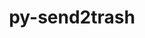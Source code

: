 ---
title: "py-send2trash"
layout: cache
categories: [package, develop-2024-02-25]
meta: {"versions": ["1.8.0"], "compilers": ["gcc@=11.1.0", "gcc@=11.4.0", "gcc@=9.4.0", "oneapi@=2024.0.0"], "oss": ["ubuntu20.04", "ubuntu22.04"], "platforms": ["linux"], "targets": ["neoverse_v1", "neoverse_v2", "ppc64le", "x86_64_v3"], "stacks": ["data-vis-sdk", "e4s", "e4s-neoverse-v2", "e4s-neoverse_v1", "e4s-oneapi", "e4s-power", "root"], "num_specs": 13, "num_specs_by_stack": {"e4s-neoverse_v1": 2, "root": 13, "e4s-power": 2, "data-vis-sdk": 2, "e4s": 3, "e4s-neoverse-v2": 2, "e4s-oneapi": 2}}
spec_details: [{"hash": "vfosmop4uunnfjiqgoyx4zx3oba7ru7l", "compiler": "gcc@=11.4.0", "versions": ["1.8.0"], "os": "ubuntu20.04", "platform": "linux", "target": "neoverse_v1", "variants": ["build_system=python_pip"], "stacks": ["e4s-neoverse_v1", "root"], "size": "-", "tarball": "https://binaries.spack.io/releases/develop-2024-02-25/build_cache/linux-ubuntu20.04-neoverse_v1/gcc-11.4.0/py-send2trash-1.8.0/linux-ubuntu20.04-neoverse_v1-gcc-11.4.0-py-send2trash-1.8.0-vfosmop4uunnfjiqgoyx4zx3oba7ru7l.spack"}, {"hash": "4u3iahlub5j2prmqexjcx3hg6i63xr6f", "compiler": "gcc@=11.4.0", "versions": ["1.8.0"], "os": "ubuntu20.04", "platform": "linux", "target": "neoverse_v1", "variants": ["build_system=python_pip"], "stacks": ["e4s-neoverse_v1", "root"], "size": "-", "tarball": "https://binaries.spack.io/releases/develop-2024-02-25/build_cache/linux-ubuntu20.04-neoverse_v1/gcc-11.4.0/py-send2trash-1.8.0/linux-ubuntu20.04-neoverse_v1-gcc-11.4.0-py-send2trash-1.8.0-4u3iahlub5j2prmqexjcx3hg6i63xr6f.spack"}, {"hash": "lqodksklrntlj63kfrhp3u4j7ei4a7g4", "compiler": "gcc@=9.4.0", "versions": ["1.8.0"], "os": "ubuntu20.04", "platform": "linux", "target": "ppc64le", "variants": ["build_system=python_pip"], "stacks": ["e4s-power", "root"], "size": "-", "tarball": "https://binaries.spack.io/releases/develop-2024-02-25/build_cache/linux-ubuntu20.04-ppc64le/gcc-9.4.0/py-send2trash-1.8.0/linux-ubuntu20.04-ppc64le-gcc-9.4.0-py-send2trash-1.8.0-lqodksklrntlj63kfrhp3u4j7ei4a7g4.spack"}, {"hash": "ch5v6doud65yd3ufvlqbxblobn7fqnoq", "compiler": "gcc@=9.4.0", "versions": ["1.8.0"], "os": "ubuntu20.04", "platform": "linux", "target": "ppc64le", "variants": ["build_system=python_pip"], "stacks": ["e4s-power", "root"], "size": "-", "tarball": "https://binaries.spack.io/releases/develop-2024-02-25/build_cache/linux-ubuntu20.04-ppc64le/gcc-9.4.0/py-send2trash-1.8.0/linux-ubuntu20.04-ppc64le-gcc-9.4.0-py-send2trash-1.8.0-ch5v6doud65yd3ufvlqbxblobn7fqnoq.spack"}, {"hash": "wqa3aird4fwg4adad5i4qghedg6hugd3", "compiler": "gcc@=11.1.0", "versions": ["1.8.0"], "os": "ubuntu20.04", "platform": "linux", "target": "x86_64_v3", "variants": ["build_system=python_pip"], "stacks": ["data-vis-sdk", "root"], "size": "-", "tarball": "https://binaries.spack.io/releases/develop-2024-02-25/build_cache/linux-ubuntu20.04-x86_64_v3/gcc-11.1.0/py-send2trash-1.8.0/linux-ubuntu20.04-x86_64_v3-gcc-11.1.0-py-send2trash-1.8.0-wqa3aird4fwg4adad5i4qghedg6hugd3.spack"}, {"hash": "453xyusy7kekmzsdj34zcyakpmuitq5w", "compiler": "gcc@=11.1.0", "versions": ["1.8.0"], "os": "ubuntu20.04", "platform": "linux", "target": "x86_64_v3", "variants": ["build_system=python_pip"], "stacks": ["data-vis-sdk", "root"], "size": "-", "tarball": "https://binaries.spack.io/releases/develop-2024-02-25/build_cache/linux-ubuntu20.04-x86_64_v3/gcc-11.1.0/py-send2trash-1.8.0/linux-ubuntu20.04-x86_64_v3-gcc-11.1.0-py-send2trash-1.8.0-453xyusy7kekmzsdj34zcyakpmuitq5w.spack"}, {"hash": "iky6zrjgnd3tbaqlzs6t2bwgzuksafmf", "compiler": "gcc@=11.4.0", "versions": ["1.8.0"], "os": "ubuntu20.04", "platform": "linux", "target": "x86_64_v3", "variants": ["build_system=python_pip"], "stacks": ["root", "e4s"], "size": "-", "tarball": "https://binaries.spack.io/releases/develop-2024-02-25/build_cache/linux-ubuntu20.04-x86_64_v3/gcc-11.4.0/py-send2trash-1.8.0/linux-ubuntu20.04-x86_64_v3-gcc-11.4.0-py-send2trash-1.8.0-iky6zrjgnd3tbaqlzs6t2bwgzuksafmf.spack"}, {"hash": "7s5uetgpbup7hqg6wzhkzhe53hujm6oh", "compiler": "gcc@=11.4.0", "versions": ["1.8.0"], "os": "ubuntu20.04", "platform": "linux", "target": "x86_64_v3", "variants": ["build_system=python_pip"], "stacks": ["root", "e4s"], "size": "-", "tarball": "https://binaries.spack.io/releases/develop-2024-02-25/build_cache/linux-ubuntu20.04-x86_64_v3/gcc-11.4.0/py-send2trash-1.8.0/linux-ubuntu20.04-x86_64_v3-gcc-11.4.0-py-send2trash-1.8.0-7s5uetgpbup7hqg6wzhkzhe53hujm6oh.spack"}, {"hash": "6csjlnstlfy4yxvtk5xct2hifdfuxs37", "compiler": "gcc@=11.4.0", "versions": ["1.8.0"], "os": "ubuntu20.04", "platform": "linux", "target": "x86_64_v3", "variants": ["build_system=python_pip"], "stacks": ["root", "e4s"], "size": "-", "tarball": "https://binaries.spack.io/releases/develop-2024-02-25/build_cache/linux-ubuntu20.04-x86_64_v3/gcc-11.4.0/py-send2trash-1.8.0/linux-ubuntu20.04-x86_64_v3-gcc-11.4.0-py-send2trash-1.8.0-6csjlnstlfy4yxvtk5xct2hifdfuxs37.spack"}, {"hash": "gpw52marwlipdnadrhsg22e4hcwdn5pz", "compiler": "gcc@=11.4.0", "versions": ["1.8.0"], "os": "ubuntu22.04", "platform": "linux", "target": "neoverse_v2", "variants": ["build_system=python_pip"], "stacks": ["e4s-neoverse-v2", "root"], "size": "-", "tarball": "https://binaries.spack.io/releases/develop-2024-02-25/build_cache/linux-ubuntu22.04-neoverse_v2/gcc-11.4.0/py-send2trash-1.8.0/linux-ubuntu22.04-neoverse_v2-gcc-11.4.0-py-send2trash-1.8.0-gpw52marwlipdnadrhsg22e4hcwdn5pz.spack"}, {"hash": "f4j3kh725esudl7uqg5rtqxa6kushka4", "compiler": "gcc@=11.4.0", "versions": ["1.8.0"], "os": "ubuntu22.04", "platform": "linux", "target": "neoverse_v2", "variants": ["build_system=python_pip"], "stacks": ["e4s-neoverse-v2", "root"], "size": "-", "tarball": "https://binaries.spack.io/releases/develop-2024-02-25/build_cache/linux-ubuntu22.04-neoverse_v2/gcc-11.4.0/py-send2trash-1.8.0/linux-ubuntu22.04-neoverse_v2-gcc-11.4.0-py-send2trash-1.8.0-f4j3kh725esudl7uqg5rtqxa6kushka4.spack"}, {"hash": "67f75l4qhbwedmozi52vwrbgp5l64uvy", "compiler": "oneapi@=2024.0.0", "versions": ["1.8.0"], "os": "ubuntu22.04", "platform": "linux", "target": "x86_64_v3", "variants": ["build_system=python_pip"], "stacks": ["e4s-oneapi", "root"], "size": "-", "tarball": "https://binaries.spack.io/releases/develop-2024-02-25/build_cache/linux-ubuntu22.04-x86_64_v3/oneapi-2024.0.0/py-send2trash-1.8.0/linux-ubuntu22.04-x86_64_v3-oneapi-2024.0.0-py-send2trash-1.8.0-67f75l4qhbwedmozi52vwrbgp5l64uvy.spack"}, {"hash": "mrvkhoqx7bedqswplpdywqftp4a3ife7", "compiler": "oneapi@=2024.0.0", "versions": ["1.8.0"], "os": "ubuntu22.04", "platform": "linux", "target": "x86_64_v3", "variants": ["build_system=python_pip"], "stacks": ["e4s-oneapi", "root"], "size": "-", "tarball": "https://binaries.spack.io/releases/develop-2024-02-25/build_cache/linux-ubuntu22.04-x86_64_v3/oneapi-2024.0.0/py-send2trash-1.8.0/linux-ubuntu22.04-x86_64_v3-oneapi-2024.0.0-py-send2trash-1.8.0-mrvkhoqx7bedqswplpdywqftp4a3ife7.spack"}]
---